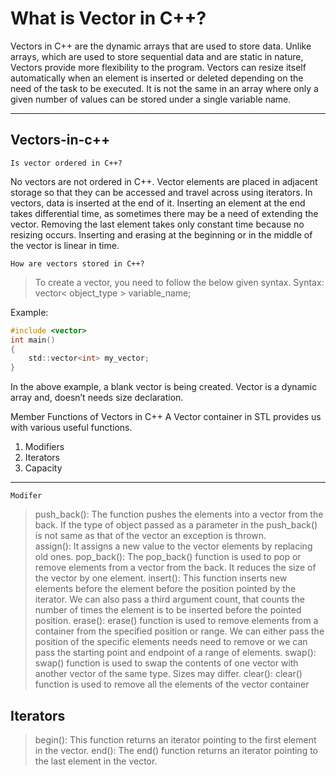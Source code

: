 # What is Vector in C++?

Vectors in C++ are the dynamic arrays that are used to store data. Unlike arrays, which are used to store sequential data and are static in nature, Vectors provide more flexibility to the program. Vectors can resize itself automatically when an element is inserted or deleted depending on the need of the task to be executed. It is not the same in an array where only a given number of values can be stored under a single variable name.

----------

## Vectors-in-c++

    Is vector ordered in C++?

No vectors are not ordered in C++. Vector elements are placed in adjacent storage so that they can be accessed and travel across using iterators. In vectors, data is inserted at the end of it. Inserting an element at the end takes differential time, as sometimes there may be a need of extending the vector. Removing the last element takes only constant time because no resizing occurs. Inserting and erasing at the beginning or in the middle of the vector is linear in time.

    How are vectors stored in C++?
>To create a vector, you need to follow the below given syntax.
Syntax:
vector< object_type > variable_name;

Example:

```c
#include <vector>
int main()
{
    std::vector<int> my_vector;
}
```

In the above example, a blank vector is being created. Vector is a dynamic array and, doesn’t needs size declaration.

Member Functions of Vectors in C++
A Vector container in STL provides us with various useful functions.

1) Modifiers
2) Iterators
3) Capacity

----------
    Modifer

> push_back(): The function pushes the elements into a vector from the back. If the type of object passed as a parameter in the push_back() is not same as that of the vector an exception is thrown.  
assign(): It assigns a new value to the vector elements by replacing old ones.
pop_back(): The pop_back() function is used to pop or remove elements from a vector from the back. It reduces the size of the vector by one element.
insert(): This function inserts new elements before the element before the position pointed by the iterator. We can also pass a third argument count, that counts the number of times the element is to be inserted before the pointed position.
erase(): erase() function is used to remove elements from a container from the specified position or range. We can either pass the position of the specific elements needs need to remove or we can pass the starting point and endpoint of a range of elements.
swap(): swap() function is used to swap the contents of one vector with another vector of the same type. Sizes may differ.
clear(): clear() function is used to remove all the elements of the vector container

## Iterators

>begin(): This function returns an iterator pointing to the first element in the vector.
>end(): The end() function returns an iterator pointing to the last element in the vector.
